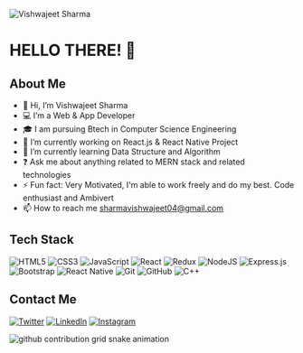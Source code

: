 ![Vishwajeet Sharma](https://user-images.githubusercontent.com/91490950/236474413-9a731e86-d97d-4d5a-a4a0-6f0a97d57579.png)

# HELLO THERE! 👋

## About Me
- 👋 Hi, I’m  Vishwajeet Sharma
- 💻 I’m a Web & App Developer 
- 🎓 I am pursuing Btech in Computer Science Engineering
- 🔭 I’m currently working on React.js & React Native Project   
- 🌱 I’m currently learning Data Structure and Algorithm 
- ❓ Ask me about anything related to MERN stack and related technologies  
- ⚡ Fun fact: Very Motivated, I'm able to work freely and do my best. Code enthusiast and Ambivert 
- 📫 How to reach me sharmavishwajeet04@gmail.com

## Tech Stack 
![HTML5](https://img.shields.io/badge/html5-%23E34F26.svg?style=for-the-badge&logo=html5&logoColor=white) 	![CSS3](https://img.shields.io/badge/css3-%231572B6.svg?style=for-the-badge&logo=css3&logoColor=white)  ![JavaScript](https://img.shields.io/badge/javascript-%23323330.svg?style=for-the-badge&logo=javascript&logoColor=%23F7DF1E)  ![React](https://img.shields.io/badge/react-%2320232a.svg?style=for-the-badge&logo=react&logoColor=%2361DAFB) ![Redux](https://img.shields.io/badge/redux-%23593d88.svg?style=for-the-badge&logo=redux&logoColor=white) ![NodeJS](https://img.shields.io/badge/node.js-6DA55F?style=for-the-badge&logo=node.js&logoColor=white) ![Express.js](https://img.shields.io/badge/express.js-%23404d59.svg?style=for-the-badge&logo=express&logoColor=%2361DAFB) ![Bootstrap](https://img.shields.io/badge/bootstrap-%23563D7C.svg?style=for-the-badge&logo=bootstrap&logoColor=white) ![React Native](https://img.shields.io/badge/reactnative-35BDB2?style=for-the-badge&logo=reactnative&logoColor=white) ![Git](https://img.shields.io/badge/git-%23F05033.svg?style=for-the-badge&logo=git&logoColor=white) ![GitHub](https://img.shields.io/badge/github-%23121011.svg?style=for-the-badge&logo=github&logoColor=white) <img class="badge" src="https://img.shields.io/badge/C++-%2300599C.svg?style=for-the-badge&logo=c%2B%2B&logoColor=white" alt="C++">
## Contact Me
[![Twitter](https://img.shields.io/badge/Twitter-%231DA1F2.svg?style=for-the-badge&logo=Twitter&logoColor=white)]( https://twitter.com/vishux007) 	[![LinkedIn](https://img.shields.io/badge/linkedin-%230077B5.svg?style=for-the-badge&logo=linkedin&logoColor=white)]( https://www.linkedin.com/in/vishwajeet-sharma-649a21205/)
[![Instagram](https://img.shields.io/badge/instagram-2E3340.svg?style=for-the-badge&logo=instagram&logoColor=white)](https://instagram.com/vishu.livincool)

<picture>
<source
media="(prefers-color-scheme: dark)"
  srcset="https://raw.githubusercontent.com/  vishusharmaX/  vishusharmaX/output/github-contribution-grid-snake-dark.svg"
  />
  <source
    media="(prefers-color-scheme: light)"
    srcset="https://raw.githubusercontent.com/  vishusharmaX/  vishusharmaX/output/github-contribution-grid-snake.svg"
  />
  <img
    alt="github contribution grid snake animation"
    src="https://raw.githubusercontent.com/vishusharmaX/vishusharmaX/output/github-contribution-grid-snake.svg"
/>
</picture>

